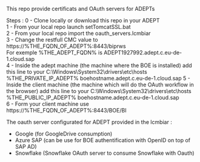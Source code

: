 This repo provide certificats and OAuth servers for ADEPTs

Steps :
0 - Clone locally or download this repo in your ADEPT  
1 - From your local repo launch setTomcatSSL.bat  
2 - From your local repo import the oauth_servers.lcmbiar  
3 - Change the restfull CMC value to https://%THE_FQDN_OF_ADEPT%:8443/biprws  
      For exemple %THE_ADEPT_FQDN% is ADEPT1927992.adept.c.eu-de-1.cloud.sap  
4 - Inside the adept machine (the machine where the BOE is installed) add this line to your C:\Windows\System32\drivers\etc\hosts  
      %THE_PRIVATE_IP_ADEPT% boehostname.adept.c.eu-de-1.cloud.sap
5 - Inside the client machine (the machine which will do the OAuth workflow in the browser) add this line to your C:\Windows\System32\drivers\etc\hosts  
      %THE_PUBLIC_IP_ADEPT% boehostname.adept.c.eu-de-1.cloud.sap  
6 - Form your client machine use  https://%THE_FQDN_OF_ADEPT%:8443/BOE/BI  
  
  
The oauth server configurated for ADEPT provided in the lcmbiar :  
   - Google (for GoogleDrive consumption)  
   - Azure SAP (can be use for BOE authentification with OpenID on top of SAP AD)  
   - Snowflake (Snowflake OAuth server to consume Snowflake with Oauth)  
